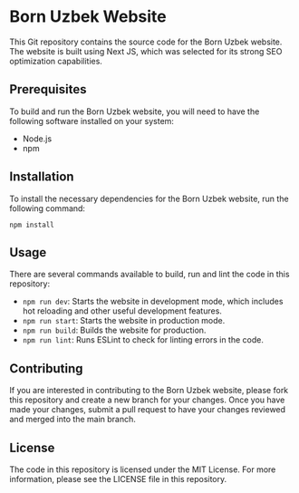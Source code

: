 # Born Uzbek Website

This Git repository contains the source code for the Born Uzbek website. The website is built using Next JS, which was selected
for its strong SEO optimization capabilities.

## Prerequisites

To build and run the Born Uzbek website, you will need to have the following software installed on your system:

- Node.js
- npm

## Installation

To install the necessary dependencies for the Born Uzbek website, run the following command:

```
npm install
```

## Usage

There are several commands available to build, run and lint the code in this repository:

- `npm run dev`: Starts the website in development mode, which includes hot reloading and other useful development features.
- `npm run start`: Starts the website in production mode.
- `npm run build`: Builds the website for production.
- `npm run lint`: Runs ESLint to check for linting errors in the code.

## Contributing

If you are interested in contributing to the Born Uzbek website, please fork this repository and create a new branch for your
changes. Once you have made your changes, submit a pull request to have your changes reviewed and merged into the main branch.

## License

The code in this repository is licensed under the MIT License. For more information, please see the LICENSE file in this
repository.

